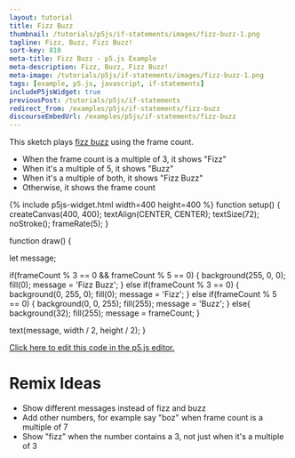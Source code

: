 ```yaml
---
layout: tutorial
title: Fizz Buzz
thumbnail: /tutorials/p5js/if-statements/images/fizz-buzz-1.png
tagline: Fizz, Buzz, Fizz Buzz!
sort-key: 810
meta-title: Fizz Buzz - p5.js Example
meta-description: Fizz, Buzz, Fizz Buzz!
meta-image: /tutorials/p5js/if-statements/images/fizz-buzz-1.png
tags: [example, p5.js, javascript, if-statements]
includeP5jsWidget: true
previousPost: /tutorials/p5js/if-statements
redirect_from: /examples/p5js/if-statements/fizz-buzz
discourseEmbedUrl: /examples/p5js/if-statements/fizz-buzz
---
```


This sketch plays [fizz buzz](https://en.wikipedia.org/wiki/Fizz_buzz) using the frame count.

- When the frame count is a multiple of 3, it shows "Fizz"
- When it's a multiple of 5, it shows "Buzz"
- When it's a multiple of both, it shows "Fizz Buzz"
- Otherwise, it shows the frame count

{% include p5js-widget.html width=400 height=400 %}
function setup() {
  createCanvas(400, 400);
  textAlign(CENTER, CENTER);
  textSize(72);
  noStroke();
  frameRate(5);
}

function draw() {

  let message;

  if(frameCount % 3 == 0 && frameCount % 5 == 0) {
    background(255, 0, 0);
    fill(0);
    message = 'Fizz Buzz';
  } else if(frameCount % 3 == 0) {
    background(0, 255, 0);
    fill(0);
    message = 'Fizz';
  } else if(frameCount % 5 == 0) {
    background(0, 0, 255);
    fill(255);
    message = 'Buzz';
  } else{
    background(32);
    fill(255);
    message = frameCount;
  }

   text(message, width / 2, height / 2);
}
</script>

[Click here to edit this code in the p5.js editor.](https://editor.p5js.org/KevinWorkman/sketches/EuW2te8tW)

# Remix Ideas

- Show different messages instead of fizz and buzz
- Add other numbers, for example say "boz" when frame count is a multiple of 7
- Show "fizz" when the number contains a 3, not just when it's a multiple of 3
